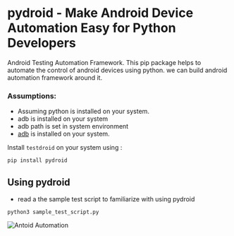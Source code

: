 # pydroid - Make Android Device Automation Easy for Python Developers

Android Testing Automation Framework. This pip package helps to automate the control of android devices using python. we can build android automation framework around it.

### Assumptions:

+ Assuming python is installed on your system.
+ adb is installed on your system
+ adb path is set in system environment
+ [adb](https://developer.android.com/studio/command-line/adb) is installed on your system.

Install `testdroid` on your system using : 

```
pip install pydroid
```

## Using pydroid

+ read a the sample test script to familiarize with using pydroid

```
python3 sample_test_script.py
```
![Antoid Automation](http://nandal.in/wp-content/uploads/2016/06/nandal-banner.png)